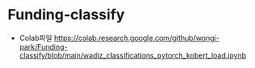 # Funding-classify


* Colab파일
https://colab.research.google.com/github/wongi-park/Funding-classify/blob/main/wadiz_classifications_pytorch_kobert_load.ipynb

